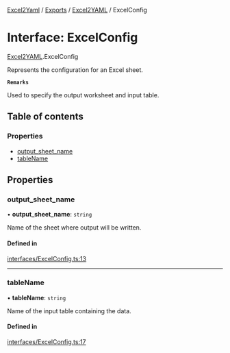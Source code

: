 [Excel2Yaml](../README.md) / [Exports](../modules.md) / [Excel2YAML](../modules/Excel2YAML.md) / ExcelConfig

# Interface: ExcelConfig

[Excel2YAML](../modules/Excel2YAML.md).ExcelConfig

Represents the configuration for an Excel sheet.

**`Remarks`**

Used to specify the output worksheet and input table.

## Table of contents

### Properties

- [output\_sheet\_name](Excel2YAML.ExcelConfig.md#output_sheet_name)
- [tableName](Excel2YAML.ExcelConfig.md#tablename)

## Properties

### output\_sheet\_name

• **output\_sheet\_name**: `string`

Name of the sheet where output will be written.

#### Defined in

[interfaces/ExcelConfig.ts:13](https://github.com/rbleattler/Excel2Yaml/blob/ae3ad693799a8fb5c2361b7e1eb0ff2700eea5d6/src/interfaces/ExcelConfig.ts#L13)

___

### tableName

• **tableName**: `string`

Name of the input table containing the data.

#### Defined in

[interfaces/ExcelConfig.ts:17](https://github.com/rbleattler/Excel2Yaml/blob/ae3ad693799a8fb5c2361b7e1eb0ff2700eea5d6/src/interfaces/ExcelConfig.ts#L17)
